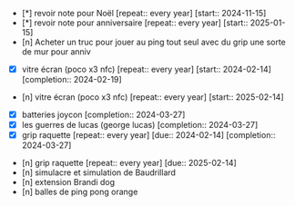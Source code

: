 - [*] revoir note pour Noël  [repeat:: every year]  [start:: 2024-11-15]
- [*] revoir note pour anniversaire  [repeat:: every year]  [start:: 2025-01-15]
- [n] Acheter un truc pour jouer au ping tout seul avec du grip une sorte de mur pour anniv 
- [x] vitre écran (poco x3 nfc)  [repeat:: every year]  [start:: 2024-02-14]  [completion:: 2024-02-19]
- [n] vitre écran (poco x3 nfc)  [repeat:: every year]  [start:: 2025-02-14]
- [X] batteries joycon  [completion:: 2024-03-27]
- [X] les guerres de lucas (george lucas)  [completion:: 2024-03-27]
- [X] grip raquette  [repeat:: every year]  [due:: 2024-02-14]  [completion:: 2024-03-27]
- [n] grip raquette  [repeat:: every year]  [due:: 2025-02-14]
- [n] simulacre et simulation de Baudrillard
- [n] extension Brandi dog
- [n] balles de ping pong orange